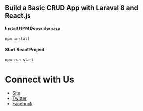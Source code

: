 ## Build a Basic CRUD App with Laravel 8 and React.js

#### Install NPM Dependencies

```
npm install
```

#### Start React Project

```
npm run start
```

# Connect with Us

- [Site](https://techvblogs.com/?ref=githubrepo)
- [Twitter](https://twitter.com/techvblogs)
- [Facebook](https://facebook.com/techvblogs)